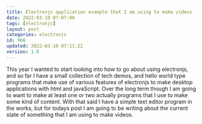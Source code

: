 ```yaml
---
title: Electronjs application example that I am using to make videos
date: 2022-03-10 07:07:00
tags: [electronjs]
layout: post
categories: electronjs
id: 966
updated: 2022-03-10 07:11:22
version: 1.0
---
```


This year I wanted to start looking into how to go about using electronjs, and so far I have a small collection of tech demos, and hello world type programs that make use of various features of electronjs to make desktop applications with html and javaScript. Over the long term though I am going to want to make at least one or two actually programs that I use to make some kind of content. With that said I have a simple text editor program in the works, but for todays post I am going to be writing about the current state of something that I am using to make videos.

<!-- more -->
